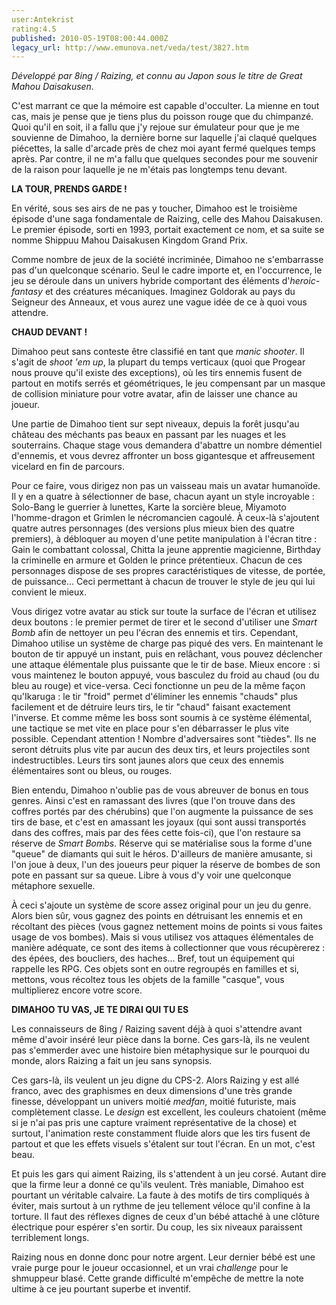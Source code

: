 ```yaml
---
user:Antekrist
rating:4.5
published: 2010-05-19T08:00:44.000Z
legacy_url: http://www.emunova.net/veda/test/3827.htm
---
```

_Développé par 8ing / Raizing, et connu au Japon sous le titre de Great Mahou Daisakusen._  

  

C'est marrant ce que la mémoire est capable d'occulter. La mienne en tout cas, mais je pense que je tiens plus du poisson rouge que du chimpanzé. Quoi qu'il en soit, il a fallu que j'y rejoue sur émulateur pour que je me souvienne de Dimahoo, la dernière borne sur laquelle j'ai claqué quelques piécettes, la salle d'arcade près de chez moi ayant fermé quelques temps après. Par contre, il ne m'a fallu que quelques secondes pour me souvenir de la raison pour laquelle je ne m'étais pas longtemps tenu devant.  

  

**LA TOUR, PRENDS GARDE !**  

En vérité, sous ses airs de ne pas y toucher, Dimahoo est le troisième épisode d'une saga fondamentale de Raizing, celle des Mahou Daisakusen. Le premier épisode, sorti en 1993, portait exactement ce nom, et sa suite se nomme Shippuu Mahou Daisakusen Kingdom Grand Prix.  

Comme nombre de jeux de la société incriminée, Dimahoo ne s'embarrasse pas d'un quelconque scénario. Seul le cadre importe et, en l'occurrence, le jeu se déroule dans un univers hybride comportant des éléments d'_heroic-fantasy_ et des créatures mécaniques. Imaginez Goldorak au pays du Seigneur des Anneaux, et vous aurez une vague idée de ce à quoi vous attendre.  

  

**CHAUD DEVANT !**  

Dimahoo peut sans conteste être classifié en tant que _manic shooter_. Il s'agit de _shoot 'em up_, la plupart du temps verticaux (quoi que Progear nous prouve qu'il existe des exceptions), où les tirs ennemis fusent de partout en motifs serrés et géométriques, le jeu compensant par un masque de collision miniature pour votre avatar, afin de laisser une chance au joueur.  

Une partie de Dimahoo tient sur sept niveaux, depuis la forêt jusqu'au château des méchants pas beaux en passant par les nuages et les souterrains. Chaque stage vous demandera d'abattre un nombre démentiel d'ennemis, et vous devrez affronter un boss gigantesque et affreusement vicelard en fin de parcours.  

Pour ce faire, vous dirigez non pas un vaisseau mais un avatar humanoïde. Il y en a quatre à sélectionner de base, chacun ayant un style incroyable : Solo-Bang le guerrier à lunettes, Karte la sorcière bleue, Miyamoto l'homme-dragon et Grimlen le nécromancien cagoulé. À ceux-là s'ajoutent quatre autres personnages (des versions plus mieux bien des quatre premiers), à débloquer au moyen d'une petite manipulation à l'écran titre : Gain le combattant colossal, Chitta la jeune apprentie magicienne, Birthday la criminelle en armure et Golden le prince prétentieux. Chacun de ces personnages dispose de ses propres caractéristiques de vitesse, de portée, de puissance... Ceci permettant à chacun de trouver le style de jeu qui lui convient le mieux.  

Vous dirigez votre avatar au stick sur toute la surface de l'écran et utilisez deux boutons : le premier permet de tirer et le second d'utiliser une _Smart Bomb_ afin de nettoyer un peu l'écran des ennemis et tirs. Cependant, Dimahoo utilise un système de charge pas piqué des vers. En maintenant le bouton de tir appuyé un instant, puis en relâchant, vous pouvez déclencher une attaque élémentale plus puissante que le tir de base. Mieux encore : si vous maintenez le bouton appuyé, vous basculez du froid au chaud (ou du bleu au rouge) et vice-versa. Ceci fonctionne un peu de la même façon qu'Ikaruga : le tir "froid" permet d'éliminer les ennemis "chauds" plus facilement et de détruire leurs tirs, le tir "chaud" faisant exactement l'inverse. Et comme même les boss sont soumis à ce système élémental, une tactique se met vite en place pour s'en débarrasser le plus vite possible. Cependant attention ! Nombre d'adversaires sont "tièdes". Ils ne seront détruits plus vite par aucun des deux tirs, et leurs projectiles sont indestructibles. Leurs tirs sont jaunes alors que ceux des ennemis élémentaires sont ou bleus, ou rouges.  

Bien entendu, Dimahoo n'oublie pas de vous abreuver de bonus en tous genres. Ainsi c'est en ramassant des livres (que l'on trouve dans des coffres portés par des chérubins) que l'on augmente la puissance de ses tirs de base, et c'est en amassant les joyaux (qui sont aussi transportés dans des coffres, mais par des fées cette fois-ci), que l'on restaure sa réserve de _Smart Bombs_. Réserve qui se matérialise sous la forme d'une "queue" de diamants qui suit le héros. D'ailleurs de manière amusante, si l'on joue à deux, l'un des joueurs peur piquer la réserve de bombes de son pote en passant sur sa queue. Libre à vous d'y voir une quelconque métaphore sexuelle.  

À ceci s'ajoute un système de score assez original pour un jeu du genre. Alors bien sûr, vous gagnez des points en détruisant les ennemis et en récoltant des pièces (vous gagnez nettement moins de points si vous faites usage de vos bombes). Mais si vous utilisez vos attaques élémentales de manière adéquate, ce sont des items à collectionner que vous récupèrerez : des épées, des boucliers, des haches... Bref, tout un équipement qui rappelle les RPG. Ces objets sont en outre regroupés en familles et si, mettons, vous récoltez tous les objets de la famille "casque", vous multiplierez encore votre score.  

  

**DIMAHOO TU VAS, JE TE DIRAI QUI TU ES**  

Les connaisseurs de 8ing / Raizing savent déjà à quoi s'attendre avant même d'avoir inséré leur pièce dans la borne. Ces gars-là, ils ne veulent pas s'emmerder avec une histoire bien métaphysique sur le pourquoi du monde, alors Raizing a fait un jeu sans synopsis.  

Ces gars-là, ils veulent un jeu digne du CPS-2\. Alors Raizing y est allé franco, avec des graphismes en deux dimensions d'une très grande finesse, développant un univers moitié _medfan_, moitié futuriste, mais complètement classe. Le _design_ est excellent, les couleurs chatoient (même si je n'ai pas pris une capture vraiment représentative de la chose) et surtout, l'animation reste constamment fluide alors que les tirs fusent de partout et que les effets visuels s'étalent sur tout l'écran. En un mot, c'est beau.  

Et puis les gars qui aiment Raizing, ils s'attendent à un jeu corsé. Autant dire que la firme leur a donné ce qu'ils veulent. Très maniable, Dimahoo est pourtant un véritable calvaire. La faute à des motifs de tirs compliqués à éviter, mais surtout à un rythme de jeu tellement véloce qu'il confine à la torture. Il faut des réflexes dignes de ceux d'un bébé attaché à une clôture électrique pour espérer s'en sortir. Du coup, les six niveaux paraissent terriblement longs.  

Raizing nous en donne donc pour notre argent. Leur dernier bébé est une vraie purge pour le joueur occasionnel, et un vrai _challenge_ pour le shmuppeur blasé. Cette grande difficulté m'empêche de mettre la note ultime à ce jeu pourtant superbe et inventif.